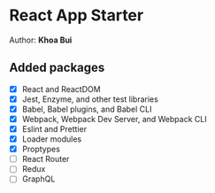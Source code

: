 # React App Starter

Author: **Khoa Bui**

## Added packages
- [x] React and ReactDOM
- [x] Jest, Enzyme, and other test libraries
- [x] Babel, Babel plugins, and Babel CLI
- [x] Webpack, Webpack Dev Server, and Webpack CLI
- [x] Eslint and Prettier
- [x] Loader modules
- [x] Proptypes
- [ ] React Router
- [ ] Redux
- [ ] GraphQL

